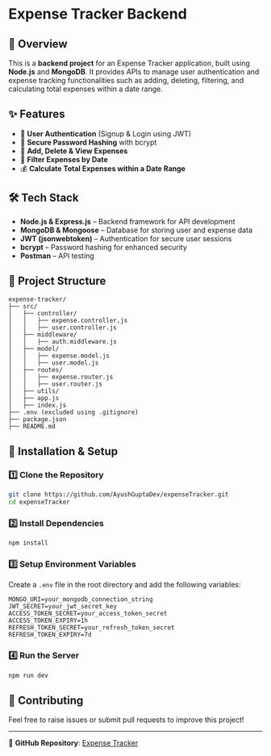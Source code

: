 # Expense Tracker Backend

## 🚀 Overview
This is a **backend project** for an Expense Tracker application, built using **Node.js** and **MongoDB**. It provides APIs to manage user authentication and expense tracking functionalities such as adding, deleting, filtering, and calculating total expenses within a date range.

## ✨ Features
- 🔐 **User Authentication** (Signup & Login using JWT)
- 🔑 **Secure Password Hashing** with bcrypt
- 📌 **Add, Delete & View Expenses**
- 📅 **Filter Expenses by Date**
- 💰 **Calculate Total Expenses within a Date Range**

## 🛠️ Tech Stack
- **Node.js & Express.js** – Backend framework for API development
- **MongoDB & Mongoose** – Database for storing user and expense data
- **JWT (jsonwebtoken)** – Authentication for secure user sessions
- **bcrypt** – Password hashing for enhanced security
- **Postman** – API testing

## 📂 Project Structure
```
expense-tracker/
├── src/
│   ├── controller/
│   │   ├── expense.controller.js
│   │   ├── user.controller.js
│   ├── middleware/
│   │   ├── auth.middleware.js
│   ├── model/
│   │   ├── expense.model.js
│   │   ├── user.model.js
│   ├── routes/
│   │   ├── expense.router.js
│   │   ├── user.router.js
│   ├── utils/
│   ├── app.js
│   ├── index.js
├── .env (excluded using .gitignore)
├── package.json
├── README.md
```

## 🔧 Installation & Setup
### 1️⃣ Clone the Repository
```sh
git clone https://github.com/AyushGuptaDev/expenseTracker.git
cd expenseTracker
```

### 2️⃣ Install Dependencies
```sh
npm install
```

### 3️⃣ Setup Environment Variables
Create a `.env` file in the root directory and add the following variables:
```env
MONGO_URI=your_mongodb_connection_string
JWT_SECRET=your_jwt_secret_key
ACCESS_TOKEN_SECRET=your_access_token_secret
ACCESS_TOKEN_EXPIRY=1h
REFRESH_TOKEN_SECRET=your_refresh_token_secret
REFRESH_TOKEN_EXPIRY=7d
```

### 4️⃣ Run the Server
```sh
npm run dev
```



## 📌 Contributing
Feel free to raise issues or submit pull requests to improve this project!

---

🔗 **GitHub Repository**: [Expense Tracker](https://github.com/AyushGuptaDev/expenseTracker)

